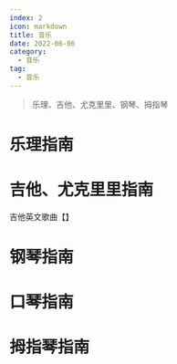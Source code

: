 ```yaml
---
index: 2
icon: markdown
title: 音乐
date: 2022-06-06
category:
  - 音乐
tag:
  - 音乐
---
```


> 乐理、吉他、尤克里里、钢琴、拇指琴

<!-- more -->

# **乐理指南**

# **吉他、尤克里里指南**

吉他英文歌曲【】

# **钢琴指南**

# **口琴指南**

# **拇指琴指南**